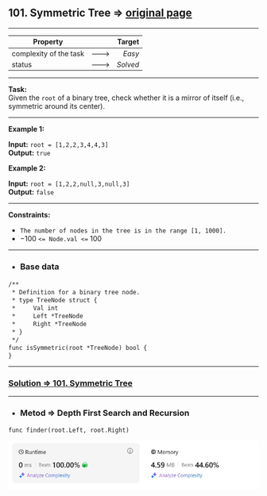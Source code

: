 ## 101. Symmetric Tree => [original page](https://leetcode.com/problems/symmetric-tree/description/ "https://leetcode.com/problems/symmetric-tree/description/")

---
| Property               |      |   Target |              
|------------------------|:----:|---------:|
| complexity of the task | ---> |   _Easy_ |
| status                 | ---> | _Solved_ |

---
**Task:**  
Given the `root` of a binary tree, check whether it is a mirror of itself (i.e., symmetric around its center).

---
**Example 1:**

**Input:** `root = [1,2,2,3,4,4,3]`  
**Output:** `true`  

**Example 2:**

**Input:** `root = [1,2,2,null,3,null,3]`  
**Output:** `false`

---
**Constraints:**
   * `The number of nodes in the tree is in the range [1, 1000].`
   * $-100$ `<= Node.val <=` $100$

---
* ### Base data

```Golang
/**
 * Definition for a binary tree node.
 * type TreeNode struct {
 *     Val int
 *     Left *TreeNode
 *     Right *TreeNode
 * }
 */
func isSymmetric(root *TreeNode) bool {
}
```

---
### [Solution => 101. Symmetric Tree](https://github.com/Ekvo/Leetcode-problems/blob/main/Leetcode-Problems-List/0101-Symmetric-Tree/leetcodeonezeroone.go "https://github.com/Ekvo/Leetcode-problems/blob/main/Leetcode-Problems-List/0101-Symmetric-Tree/leetcodeonezeroone.go")

---
* ### Metod => Depth First Search and Recursion
```Golang
func finder(root.Left, root.Right)
```

![submit](https://github.com/Ekvo/Leetcode-problems/blob/main/Leetcode-Problems-Submit-Screenshots/101_Symmetric_Tree.jpg)
    